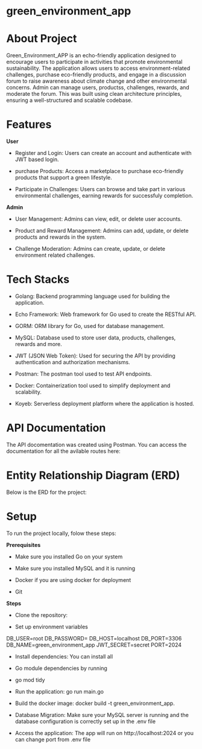 # green_environment_app

# About Project
Green_Environment_APP is an echo-friendly application designed to encourage users to participate in activities that promote environmental sustainability. The application allows users to access environment-related challenges, purchase eco-friendly products, and engage in a discussion forum to raise awareness about climate change and other environmental concerns. Admin can manage users, productss, challenges, rewards, and moderate the forum. This was built using clean architecture principles, ensuring a well-structured and scalable codebase.

# Features

__User__

 - Register and Login: Users can create an account and authenticate with JWT based login.

 - purchase Products: Access a marketplace to purchase eco-friendly products that support a green lifestyle.

 - Participate in Challenges: Users can browse and take part in various environmental challenges, earning rewards for successfuly completion.

 __Admin__

 - User Management: Admins can view, edit, or delete user accounts.

 - Product and Reward Management: Admins can add, update, or delete products and rewards in the system.

 - Challenge Moderation: Admins can create, update, or delete environment related challenges.

 # Tech Stacks
 - Golang: Backend programming language used for building the application.

 - Echo Framework: Web framework for Go used to create the RESTful API.

 - GORM: ORM library for Go, used for database management.

 - MySQL: Database used to store user data, products, challenges, rewards and more.

 - JWT (JSON Web Token): Used for securing the API by providing authentication and authorization mechanisms.

 - Postman: The postman tool used to test API endpoints.

- Docker: Containerization tool used to simplify deployment and scalability.

- Koyeb: Serverless deployment platform where the application is hosted.

 # API Documentation
 The API docomentation was created using Postman. You can access the documentation for all the avilable routes here:

 # Entity Relationship Diagram (ERD)
 Below is the ERD for the project:


 # Setup
 To run the project locally, folow these steps:

 __Prerequisites__

 - Make sure you installed Go on your system

 - Make sure you installed MySQL and it is running

 - Docker if you are using docker for deployment

 - Git

 __Steps__
 - Clone the repository: 

 - Set up environment variables

 DB_USER=root
 DB_PASSWORD=
 DB_HOST=localhost
 DB_PORT=3306
 DB_NAME=green_environment_app
 JWT_SECRET=secret
 PORT=2024

 - Install dependencies: You can install all 

 - Go module dependencies by running 

 - go mod tidy

 - Run the application: go run main.go

 - Build the docker image: docker build -t green_environment_app.

 - Database Migration: Make sure your MySQL server is running and the database configuration is correctly set up in the .env file

 - Access the application: The app will run on http://localhost:2024 or you can change port from .env file




